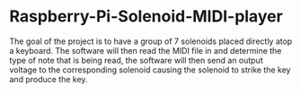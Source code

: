 # Raspberry-Pi-Solenoid-MIDI-player

The goal of the project is to have a group of 7 solenoids placed directly atop a keyboard. The software will then read the MIDI file in
and determine the type of note that is being read, the software will then send an output voltage to the corresponding solenoid causing the solenoid to strike the key and produce the key. 
